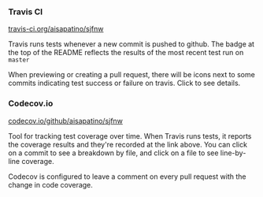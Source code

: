 ### Travis CI

[travis-ci.org/aisapatino/sjfnw](https://travis-ci.org/aisapatino/sjfnw)

Travis runs tests whenever a new commit is pushed to github. The badge at the top of the README reflects the results of the most recent test run on `master`

When previewing or creating a pull request, there will be icons next to some commits indicating test success or failure on travis. Click to see details.

### Codecov.io

[codecov.io/github/aisapatino/sjfnw](https://codecov.io/github/aisapatino/sjfnw)

Tool for tracking test coverage over time. When Travis runs tests, it reports the coverage results and they're recorded at the link above. You can click on a commit to see a breakdown by file, and click on a file to see line-by-line coverage.

Codecov is configured to leave a comment on every pull request with the change in code coverage.
